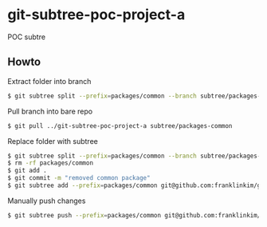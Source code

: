 # git-subtree-poc-project-a
POC subtre

## Howto

Extract folder into branch

```bash
$ git subtree split --prefix=packages/common --branch subtree/packages-common
```

Pull branch into bare repo

```bash
$ git pull ../git-subtree-poc-project-a subtree/packages-common
```

Replace folder with subtree

```bash
$ git subtree split --prefix=packages/common --branch subtree/packages-common
$ rm -rf packages/common
$ git add .
$ git commit -m "removed common package"
$ git subtree add --prefix=packages/common git@github.com:franklinkim/git-subtree-poc-common.git fork/ project-a --squash
```

Manually push changes

```bash
$ git subtree push --prefix=packages/common git@github.com:franklinkim/git-subtree-poc-common.git fork/project-a
```
